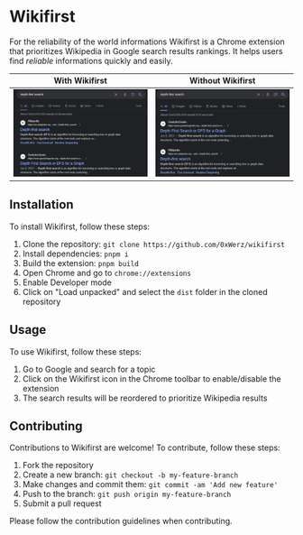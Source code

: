 # Wikifirst

For the reliability of the world informations Wikifirst is a Chrome extension that prioritizes Wikipedia in Google search results rankings. It helps users find *reliable* informations quickly and easily.

| With Wikifirst | Without Wikifirst |
| --- | --- |
| <img src="./assets/with-wikifirst.png" alt="Screenshot of the extension" width="400px"> | <img src="./assets/without-wikifirst.png" alt="Screenshot of the extension" width="400px"> |

## Installation

To install Wikifirst, follow these steps:

1. Clone the repository: `git clone https://github.com/0xWerz/wikifirst`
2. Install dependencies: `pnpm i`
3. Build the extension: `pnpm build`
4. Open Chrome and go to `chrome://extensions`
5. Enable Developer mode
6. Click on "Load unpacked" and select the `dist` folder in the cloned repository

## Usage

To use Wikifirst, follow these steps:

1. Go to Google and search for a topic
2. Click on the Wikifirst icon in the Chrome toolbar to enable/disable the extension
3. The search results will be reordered to prioritize Wikipedia results

## Contributing

Contributions to Wikifirst are welcome! To contribute, follow these steps:

1. Fork the repository
2. Create a new branch: `git checkout -b my-feature-branch`
3. Make changes and commit them: `git commit -am 'Add new feature'`
4. Push to the branch: `git push origin my-feature-branch`
5. Submit a pull request

Please follow the contribution guidelines when contributing.